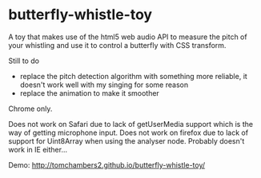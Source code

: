 butterfly-whistle-toy
=====================

A toy that makes use of the html5 web audio API to measure the pitch of your whistling and use it to control a butterfly with CSS transform.

Still to do
* replace the pitch detection algorithm with something more reliable, it doesn't work well with my singing for some reason
* replace the animation to make it smoother

Chrome only.

Does not work on Safari due to lack of getUserMedia support which is the way of getting microphone input. Does not work on firefox due to lack of support for Uint8Array when using the analyser node. Probably doesn't work in IE either...

Demo: http://tomchambers2.github.io/butterfly-whistle-toy/
